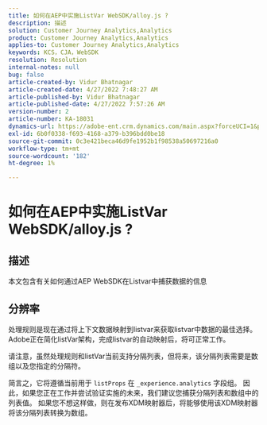 ```yaml
---
title: 如何在AEP中实施ListVar WebSDK/alloy.js ?
description: 描述
solution: Customer Journey Analytics,Analytics
product: Customer Journey Analytics,Analytics
applies-to: Customer Journey Analytics,Analytics
keywords: KCS，CJA，WebSDK
resolution: Resolution
internal-notes: null
bug: false
article-created-by: Vidur Bhatnagar
article-created-date: 4/27/2022 7:48:27 AM
article-published-by: Vidur Bhatnagar
article-published-date: 4/27/2022 7:57:26 AM
version-number: 2
article-number: KA-18031
dynamics-url: https://adobe-ent.crm.dynamics.com/main.aspx?forceUCI=1&pagetype=entityrecord&etn=knowledgearticle&id=5b1fd76a-fec5-ec11-a7b6-0022480a10ee
exl-id: 6b0f0338-f693-4168-a379-b396bdd0be18
source-git-commit: 0c3e421beca46d9fe1952b1f98538a50697216a0
workflow-type: tm+mt
source-wordcount: '182'
ht-degree: 1%

---
```


# 如何在AEP中实施ListVar WebSDK/alloy.js ?

## 描述


本文包含有关如何通过AEP WebSDK在Listvar中捕获数据的信息


## 分辨率


处理规则是现在通过将上下文数据映射到listvar来获取listvar中数据的最佳选择。 Adobe正在简化listVar架构，完成listvar的自动映射后，将可正常工作。

请注意，虽然处理规则和listVar当前支持分隔列表，但将来，该分隔列表需要是数组以及您指定的分隔符。

简言之，它将遵循当前用于 `listProps` 在 `_experience.analytics` 字段组。 因此，如果您正在工作并尝试验证实施的未来，我们建议您捕获分隔列表和数组中的列表值。 如果您不想这样做，则在发布XDM映射器后，将能够使用该XDM映射器将该分隔列表转换为数组。
